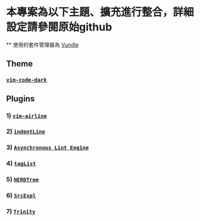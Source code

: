 # 本專案為以下主題、擴充進行整合，詳細設定請參閱原始github
** 使用的套件管理器為 [Vundle](https://github.com/gmarik/vundle)
## Theme

### [`vim-code-dark`](https://github.com/tomasiser/vim-code-dark)

## Plugins
### 1) [`vim-airline`](https://github.com/vim-airline/vim-airline)
### 2) [`indentLine`](https://github.com/Yggdroot/indentLine)
### 3) [`Asynchronous Lint Engine`](https://github.com/dense-analysis/ale)
### 4) [`tagList`](https://github.com/vim-scripts/taglist.vim)
### 5) [`NERDTree`](https://github.com/preservim/nerdtree)
### 6) [`SrcExpl`](https://github.com/wesleyche/SrcExpl)
### 7) [`Trinity`](https://github.com/wesleyche/Trinity)
